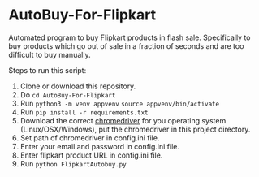 # AutoBuy-For-Flipkart

Automated program to buy Flipkart products in flash sale. 
Specifically to buy products which go out of sale in a fraction of seconds and are too difficult to buy manually.

Steps to run this script:
1. Clone or download this repository.
2. Do `cd AutoBuy-For-Flipkart`
3. Run `python3 -m venv appvenv`
`source appvenv/bin/activate`
4. Run `pip install -r requirements.txt`
5. Download the correct [chromedriver](http://chromedriver.chromium.org/downloads) for you operating system (Linux/OSX/Windows), put the chromedriver in this project directory.
6. Set path of  chromedriver in config.ini file.
7. Enter your email and password in config.ini file.
8. Enter flipkart product URL in config.ini file.
7. Run `python FlipkartAutobuy.py`
